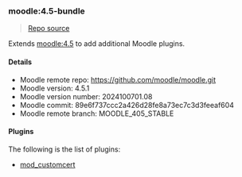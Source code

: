 ### moodle:4.5-bundle
> [Repo source](https://github.com/krestomatio/container_builder/tree/master/moodle/moodle45_bundle)

Extends [moodle:4.5](#moodle45) to add additional Moodle plugins.

#### Details
* Moodle remote repo: https://github.com/moodle/moodle.git
* Moodle version: 4.5.1
* Moodle version number: 2024100701.08
* Moodle commit: 89e6f737ccc2a426d28fe8a73ec7c3d3feeaf604
* Moodle remote branch: MOODLE\_405\_STABLE

#### Plugins
The following is the list of plugins:
- [mod_customcert](https://moodle.org/plugins/mod_customcert)
